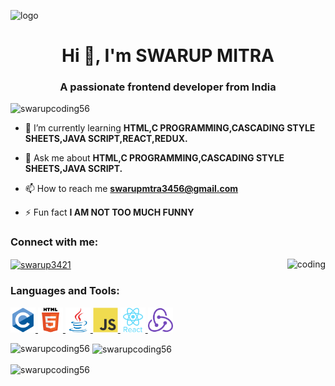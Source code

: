 ![logo](https://github.com/swarupcoding56/swarupcoding56/assets/150075661/11652be4-5ec0-4f26-a53c-e250af07acd0)

<h1 align="center">Hi 👋, I'm SWARUP MITRA</h1>
<h3 align="center">A passionate frontend developer from India</h3>

<p align="left"> <img src="https://komarev.com/ghpvc/?username=swarupcoding56&label=Profile%20views&color=0e75b6&style=flat" alt="swarupcoding56" /> </p>

- 🌱 I’m currently learning **HTML,C PROGRAMMING,CASCADING STYLE SHEETS,JAVA SCRIPT,REACT,REDUX.**

- 💬 Ask me about **HTML,C PROGRAMMING,CASCADING STYLE SHEETS,JAVA SCRIPT.**

- 📫 How to reach me **swarupmtra3456@gmail.com**

- ⚡ Fun fact **I AM NOT TOO MUCH FUNNY**

<h3 align="left">Connect with me:</h3>
<img align="right" alt="coding" src="https://media0.giphy.com/media/qgQUggAC3Pfv687qPC/giphy.gif?cid=ecf05e47wmzopbv94dbp98u2uuez2hlydeqvzpp30aspgsvh&ep=v1_gifs_search&rid=giphy.gif&ct=g">
<p align="left">
<a href="https://instagram.com/swarup3421" target="blank"><img align="center" src="https://raw.githubusercontent.com/rahuldkjain/github-profile-readme-generator/master/src/images/icons/Social/instagram.svg" alt="swarup3421" height="30" width="40" /></a>
</p>

<h3 align="left">Languages and Tools:</h3>
<p align="left"> <a href="https://www.cprogramming.com/" target="_blank" rel="noreferrer"> <img src="https://raw.githubusercontent.com/devicons/devicon/master/icons/c/c-original.svg" alt="c" width="40" height="40"/> </a> <a href="https://www.w3.org/html/" target="_blank" rel="noreferrer"> <img src="https://raw.githubusercontent.com/devicons/devicon/master/icons/html5/html5-original-wordmark.svg" alt="html5" width="40" height="40"/> </a> <a href="https://www.java.com" target="_blank" rel="noreferrer"> <img src="https://raw.githubusercontent.com/devicons/devicon/master/icons/java/java-original.svg" alt="java" width="40" height="40"/> </a> <a href="https://developer.mozilla.org/en-US/docs/Web/JavaScript" target="_blank" rel="noreferrer"> <img src="https://raw.githubusercontent.com/devicons/devicon/master/icons/javascript/javascript-original.svg" alt="javascript" width="40" height="40"/> </a> <a href="https://reactjs.org/" target="_blank" rel="noreferrer"> <img src="https://raw.githubusercontent.com/devicons/devicon/master/icons/react/react-original-wordmark.svg" alt="react" width="40" height="40"/> </a> <a href="https://redux.js.org" target="_blank" rel="noreferrer"> <img src="https://raw.githubusercontent.com/devicons/devicon/master/icons/redux/redux-original.svg" alt="redux" width="40" height="40"/> </a> </p>

<p><img align="left" src="https://github-readme-stats.vercel.app/api/top-langs?username=swarupcoding56&show_icons=true&locale=en&layout=compact" alt="swarupcoding56" /></p>

<p>&nbsp;<img align="center" src="https://github-readme-stats.vercel.app/api?username=swarupcoding56&show_icons=true&locale=en" alt="swarupcoding56" /></p>

<p><img align="center" src="https://github-readme-streak-stats.herokuapp.com/?user=swarupcoding56&" alt="swarupcoding56" /></p>
